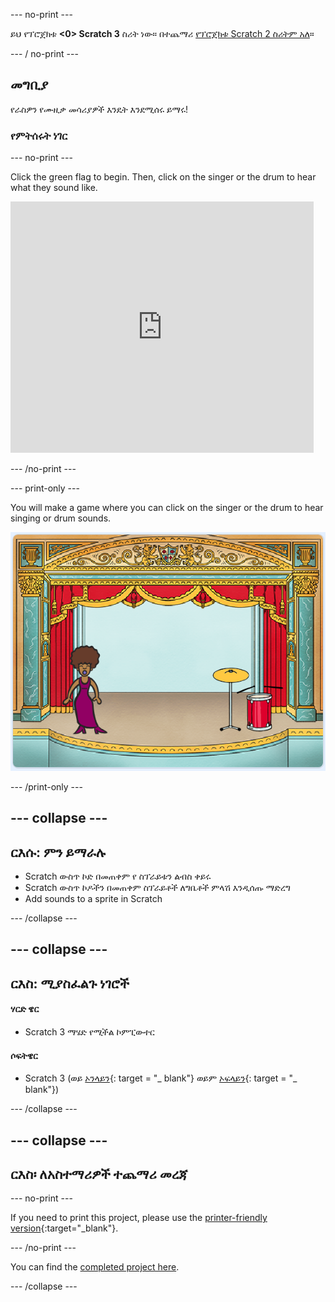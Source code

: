 \--- no-print \---

ይህ የፕሮጀክቱ **<0> Scratch 3** ስሪት ነው። በተጨማሪ [ የፕሮጀክቱ Scratch 2 ስሪትም አለ](https://projects.raspberrypi.org/en/projects/rock-band-scratch2)።

\--- / no-print \---

## መግቢያ

የራስዎን የሙዚቃ መሳሪያዎች እንዴት እንደሚሰሩ ይማሩ!

### የምትሰሩት ነገር

\--- no-print \---

Click the green flag to begin. Then, click on the singer or the drum to hear what they sound like.

<div class="scratch-preview">
  <iframe allowtransparency="true" width="485" height="402" src="https://scratch.mit.edu/projects/embed/276872220/?autostart=false" frameborder="0" scrolling="no"></iframe>
</div>

\--- /no-print \---

\--- print-only \---

You will make a game where you can click on the singer or the drum to hear singing or drum sounds.

![game screenshot](images/demo.png)

\--- /print-only \---

## \--- collapse \---

## ርእሱ: ምን ይማራሉ

+ Scratch ውስጥ ኮድ በመጠቀም የ ስፕራይቱን ልብስ ቀይሩ
+ Scratch ውስጥ ኮዶችን በመጠቀም ስፕራይቶች ለግቤቶች ምላሽ እንዲሰጡ ማድረግ
+ Add sounds to a sprite in Scratch

\--- /collapse \---

## \--- collapse \---

## ርእስ: ሚያስፈልጉ ነገሮች

#### ሃርድ ዌር

+ Scratch 3 ማሄድ የሚችል ኮምፒውተር

#### ሶፍትዌር

+ Scratch 3 (ወይ [ኦንላይን](http://rpf.io/scratchon){: target = "_ blank"} ወይም [ኦፍላይን](http://rpf.io/scratchoff){: target = "_ blank"})

\--- /collapse \---

## \--- collapse \---

## ርእስ፡ ለአስተማሪዎች ተጨማሪ መረጃ

\--- no-print \---

If you need to print this project, please use the [printer-friendly version](https://projects.raspberrypi.org/en/projects/rock-band/print){:target="_blank"}.

\--- /no-print \---

You can find the [completed project here](http://rpf.io/p/en/rock-band-get).

\--- /collapse \---